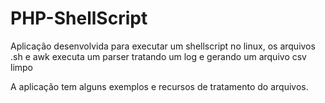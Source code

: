 # PHP-ShellScript

Aplicação desenvolvida para executar um shellscript no linux, os arquivos .sh e awk executa um parser tratando um log e gerando um arquivo csv limpo

A aplicação tem alguns exemplos e recursos de tratamento do arquivos.
